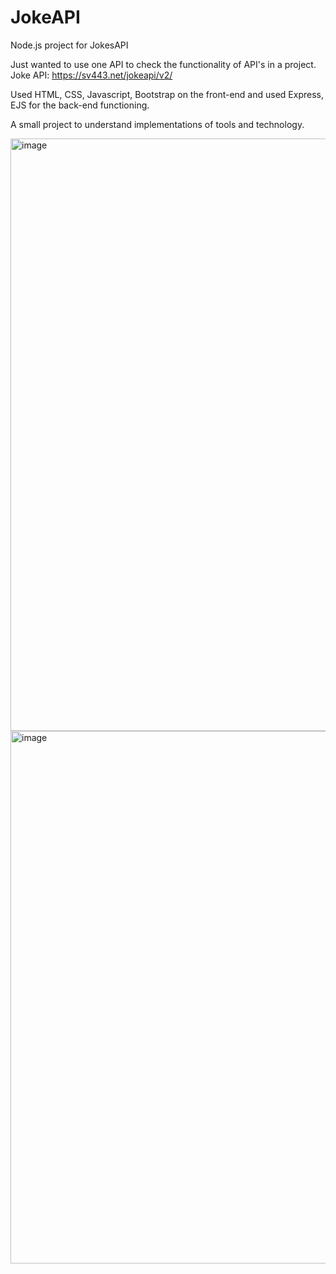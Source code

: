 # JokeAPI
Node.js project for JokesAPI

Just wanted to use one API to check the functionality of API's in a project.
Joke API: https://sv443.net/jokeapi/v2/

Used HTML, CSS, Javascript, Bootstrap on the front-end and used Express, EJS for the back-end functioning.

A small project to understand implementations of tools and technology.

<img width="948" alt="image" src="https://user-images.githubusercontent.com/96490105/225995334-723940d0-aaf5-4ad4-a358-6408b049d50d.png">
<img width="852" alt="image" src="https://user-images.githubusercontent.com/96490105/225996292-d08553f1-369a-47d6-932f-d2c62904d467.png">
